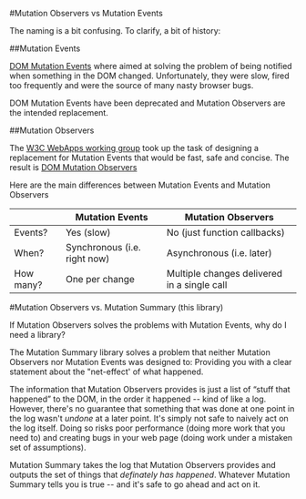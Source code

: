 #Mutation Observers vs Mutation Events

The naming is a bit confusing. To clarify, a bit of history:

##Mutation Events

[DOM Mutation Events](http://www.w3.org/TR/DOM-Level-3-Events/#events-mutationevents) where aimed at solving the problem of being notified when something in the DOM changed. Unfortunately, they were slow, fired too frequently and were the source of many nasty browser bugs.

DOM Mutation Events have been deprecated and Mutation Observers are the intended replacement.

##Mutation Observers

The [W3C WebApps working group](http://www.w3.org/2008/webapps/) took up the task of designing a replacement for Mutation Events that would be fast, safe and concise. The result is [DOM Mutation Observers](http://dvcs.w3.org/hg/domcore/raw-file/tip/Overview.html#mutation-observers)

Here are the main differences between Mutation Events and Mutation Observers

 |       |Mutation Events | Mutation Observers|
 |----|--------------|-----------------|
 |Events? | Yes (slow) | No (just function callbacks) |
 |When? | Synchronous (i.e. right now) | Asynchronous (i.e. later) |
 |How many? | One per change | Multiple changes delivered in a single call|

#Mutation Observers vs. Mutation Summary (this library)

If Mutation Observers solves the problems with Mutation Events, why do I need a library?

The Mutation Summary library solves a problem that neither Mutation Observers nor Mutation Events was designed to: Providing you with a clear statement about the "net-effect' of what happened.

The information that Mutation Observers provides is just a list of “stuff that happened” to the DOM, in the order it happened -- kind of like a log. However, there's no guarantee that something that was done at one point in the log wasn't _undone_ at a later point. It's simply not safe to naively act on the log itself. Doing so risks poor performance (doing more work that you need to) and creating bugs in your web page (doing work under a mistaken set of assumptions).

Mutation Summary takes the log that Mutation Observers provides and outputs the set of things that _definately has happened_. Whatever Mutation Summary tells you is true -- and it's safe to go ahead and act on it.
